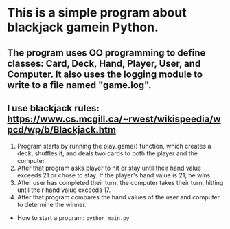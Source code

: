 # This is a simple program about blackjack gamein Python. # 
## The program uses OO programming to define classes: Card, Deck, Hand, Player, User, and Computer. It also uses the logging module to write to a file named "game.log". ##

## I use blackjack rules: https://www.cs.mcgill.ca/~rwest/wikispeedia/wpcd/wp/b/Blackjack.htm ##

1. Program starts by running the play_game() function, which creates a deck, shuffles it, and deals two cards to both the player and the computer. 
2. After that program asks player to hit or stay until their hand value exceeds 21 or chose to stay. If the player's hand value is 21, he wins. 
3. After user has completed their turn, the computer takes their turn, hitting until their hand value exceeds 17. 
4. After that program compares the hand values of the user and computer to determine the winner.

* How to start a program:
    `python main.py`